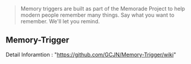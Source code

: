 >Memory triggers are built as part of the Memorade Project to help modern people remember many things. 
>Say what you want to remember. 
>We'll let you remind.

## Memory-Trigger
Detail Inforamtion : "https://github.com/GCJN/Memory-Trigger/wiki"
